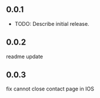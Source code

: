 ## 0.0.1

* TODO: Describe initial release.

## 0.0.2
readme update

## 0.0.3
fix cannot close contact page in IOS